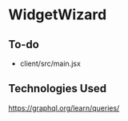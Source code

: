 # WidgetWizard

## To-do

- client/src/main.jsx


## Technologies Used
https://graphql.org/learn/queries/